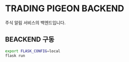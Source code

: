 # TRADING PIGEON BACKEND
주식 알림 서비스의 백엔드입니다.

## BEACKEND 구동
``` bash
export FLASK_CONFIG=local
flask run
```